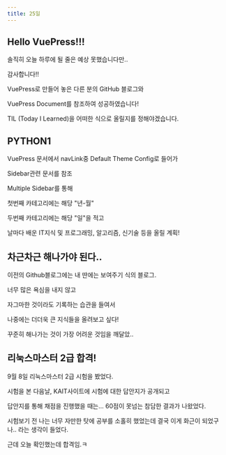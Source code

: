 ```yaml
---
title: 25일
---
```


## Hello VuePress!!!

솔직히 오늘 하루에 될 줄은 예상 못했습니다만..

감사합니다!!

VuePress로 만들어 놓은 다른 분의 GitHub 블로그와

VuePress Document를 참조하여 성공하였습니다!

TIL (Today I Learned)을 어떠한 식으로 올릴지를 정해야겠습니다.


## PYTHON1

VuePress 문서에서 navLink중 Default Theme Config로 들어가

Sidebar관련 문서를 참조

Multiple Sidebar를 통해

첫번째 카테고리에는 해당 "년-월"

두번째 카테고리에는 해당 "일"을 적고

날마다 배운 IT지식 및 프로그래밍, 알고리즘, 신기술 등을 올릴 계획!


## 차근차근 해나가야 된다..

이전의 Github블로그에는 내 딴에는 보여주기 식의 블로그.

너무 많은 욕심을 내지 않고

자그마한 것이라도 기록하는 습관을 들여서

나중에는 더더욱 큰 지식들을 올려보고 싶다!

꾸준히 해나가는 것이 가장 어려운 것임을 깨달았..


## 리눅스마스터 2급 합격!

9월 8일 리눅스마스터 2급 시험을 봤었다.

시험을 본 다음날, KAIT사이트에 시험에 대한 답안지가 공개되고

답안지를 통해 채점을 진행했을 때는... 60점이 못넘는 참담한 결과가 나왔었다.

시험보기 전 나는 너무 자만한 탓에 공부를 소홀히 했었는데 결국 이게 화근이 되었구나.. 라는 생각이 들었다.

근데 오늘 확인했는데 합격임.ㅋ
